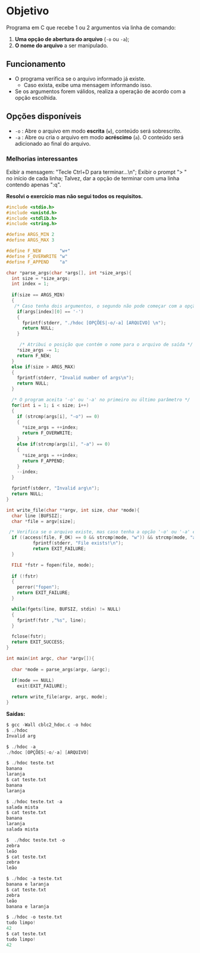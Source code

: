 # Objetivo

Programa em C que recebe 1 ou 2 argumentos via linha de comando:

1. **Uma opção de abertura do arquivo** (`-o` ou `-a`);
2. **O nome do arquivo** a ser manipulado.

## Funcionamento
- O programa verifica se o arquivo informado já existe.
  - Caso exista, exibe uma mensagem informando isso.
- Se os argumentos forem válidos, realiza a operação de acordo com a opção escolhida.

## Opções disponíveis

- `-o` : Abre o arquivo em modo **escrita** (`w`), conteúdo será sobrescrito.
- `-a` : Abre ou cria o arquivo em modo **acréscimo** (`a`). O conteúdo será adicionado ao final do arquivo.

### Melhorias interessantes
Exibir a mensagem: "Tecle Ctrl+D para terminar...\n";
Exibir o prompt "> " no início de cada linha;
Talvez, dar a opção de terminar com uma linha contendo apenas ":q".

**Resolvi o exercício mas não segui todos os requisitos.**

```c
#include <stdio.h>
#include <unistd.h>
#include <stdlib.h>
#include <string.h>

#define ARGS_MIN 2
#define ARGS_MAX 3

#define F_NEW       "w+"
#define F_OVERWRITE "w"
#define F_APPEND    "a"

char *parse_args(char *args[], int *size_args){
  int size = *size_args;
  int index = 1;
 
  if(size == ARGS_MIN)
  {
   /* Caso tenha dois argumentos, o segundo não pode começar com a opção '-' */
    if(args[index][0] == '-')
    {
      fprintf(stderr, "./hdoc [OPÇÕES|-o/-a] [ARQUIVO] \n");
      return NULL;
    }

     /* Atribui o posição que contém o nome para o arquivo de saída */
    *size_args -= 1;
    return F_NEW;
  }
  else if(size > ARGS_MAX)
  {
    fprintf(stderr, "Invalid number of args\n");
    return NULL;
  }

  /* O program aceita '-o' ou '-a' no primeiro ou último parâmetro */
  for(int i = 1; i < size; i++)
  {
    if (strcmp(args[i], "-o") == 0)
    { 
      *size_args = ++index;
      return F_OVERWRITE;  
    }
    else if(strcmp(args[i], "-a") == 0)
    {
      *size_args = ++index;
      return F_APPEND;
    }
    --index;
  }

  fprintf(stderr, "Invalid arg\n");
  return NULL;
}

int write_file(char **argv, int size, char *mode){
  char line [BUFSIZ];
  char *file = argv[size];

 /* Verifica se o arquivo existe, mas caso tenha a opção '-o' ou '-a' ele pode acessar */
  if ((access(file, F_OK) == 0 && strcmp(mode, "w")) && strcmp(mode, "a")) {
          fprintf(stderr, "File exists!\n");
          return EXIT_FAILURE;
  }  

  FILE *fstr = fopen(file, mode);
  
  if (!fstr)
  {
    perror("fopen");
    return EXIT_FAILURE;
  }

  while(fgets(line, BUFSIZ, stdin) != NULL) 
  {
    fprintf(fstr ,"%s", line);
  }

  fclose(fstr);
  return EXIT_SUCCESS;
}

int main(int argc, char *argv[]){
  
  char *mode = parse_args(argv, &argc);

  if(mode == NULL)
    exit(EXIT_FAILURE);
  
  return write_file(argv, argc, mode);
}
```

**Saídas:**
```c
$ gcc -Wall cblc2_hdoc.c -o hdoc 
$ ./hdoc 
Invalid arg

$ ./hdoc -a
./hdoc [OPÇÕES|-o/-a] [ARQUIVO] 

$ ./hdoc teste.txt
banana
laranja
$ cat teste.txt
banana
laranja

$ ./hdoc teste.txt -a
salada mista
$ cat teste.txt
banana
laranja
salada mista

$  ./hdoc teste.txt -o
zebra
leão
$ cat teste.txt
zebra
leão

$ ./hdoc -a teste.txt
banana e laranja
$ cat teste.txt
zebra
leão
banana e laranja

$ ./hdoc -o teste.txt
tudo limpo!
42
$ cat teste.txt
tudo limpo!
42
```